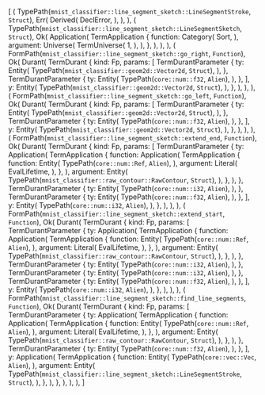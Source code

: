 [
    (
        TypePath(`mnist_classifier::line_segment_sketch::LineSegmentStroke`, `Struct`),
        Err(
            Derived(
                DeclError,
            ),
        ),
    ),
    (
        TypePath(`mnist_classifier::line_segment_sketch::LineSegmentSketch`, `Struct`),
        Ok(
            Application(
                TermApplication {
                    function: Category(
                        Sort,
                    ),
                    argument: Universe(
                        TermUniverse(
                            1,
                        ),
                    ),
                },
            ),
        ),
    ),
    (
        FormPath(`mnist_classifier::line_segment_sketch::go_right`, `Function`),
        Ok(
            Durant(
                TermDurant {
                    kind: Fp,
                    params: [
                        TermDurantParameter {
                            ty: Entity(
                                TypePath(`mnist_classifier::geom2d::Vector2d`, `Struct`),
                            ),
                        },
                        TermDurantParameter {
                            ty: Entity(
                                TypePath(`core::num::f32`, `Alien`),
                            ),
                        },
                    ],
                    y: Entity(
                        TypePath(`mnist_classifier::geom2d::Vector2d`, `Struct`),
                    ),
                },
            ),
        ),
    ),
    (
        FormPath(`mnist_classifier::line_segment_sketch::go_left`, `Function`),
        Ok(
            Durant(
                TermDurant {
                    kind: Fp,
                    params: [
                        TermDurantParameter {
                            ty: Entity(
                                TypePath(`mnist_classifier::geom2d::Vector2d`, `Struct`),
                            ),
                        },
                        TermDurantParameter {
                            ty: Entity(
                                TypePath(`core::num::f32`, `Alien`),
                            ),
                        },
                    ],
                    y: Entity(
                        TypePath(`mnist_classifier::geom2d::Vector2d`, `Struct`),
                    ),
                },
            ),
        ),
    ),
    (
        FormPath(`mnist_classifier::line_segment_sketch::extend_end`, `Function`),
        Ok(
            Durant(
                TermDurant {
                    kind: Fp,
                    params: [
                        TermDurantParameter {
                            ty: Application(
                                TermApplication {
                                    function: Application(
                                        TermApplication {
                                            function: Entity(
                                                TypePath(`core::num::Ref`, `Alien`),
                                            ),
                                            argument: Literal(
                                                EvalLifetime,
                                            ),
                                        },
                                    ),
                                    argument: Entity(
                                        TypePath(`mnist_classifier::raw_contour::RawContour`, `Struct`),
                                    ),
                                },
                            ),
                        },
                        TermDurantParameter {
                            ty: Entity(
                                TypePath(`core::num::i32`, `Alien`),
                            ),
                        },
                        TermDurantParameter {
                            ty: Entity(
                                TypePath(`core::num::f32`, `Alien`),
                            ),
                        },
                    ],
                    y: Entity(
                        TypePath(`core::num::i32`, `Alien`),
                    ),
                },
            ),
        ),
    ),
    (
        FormPath(`mnist_classifier::line_segment_sketch::extend_start`, `Function`),
        Ok(
            Durant(
                TermDurant {
                    kind: Fp,
                    params: [
                        TermDurantParameter {
                            ty: Application(
                                TermApplication {
                                    function: Application(
                                        TermApplication {
                                            function: Entity(
                                                TypePath(`core::num::Ref`, `Alien`),
                                            ),
                                            argument: Literal(
                                                EvalLifetime,
                                            ),
                                        },
                                    ),
                                    argument: Entity(
                                        TypePath(`mnist_classifier::raw_contour::RawContour`, `Struct`),
                                    ),
                                },
                            ),
                        },
                        TermDurantParameter {
                            ty: Entity(
                                TypePath(`core::num::i32`, `Alien`),
                            ),
                        },
                        TermDurantParameter {
                            ty: Entity(
                                TypePath(`core::num::i32`, `Alien`),
                            ),
                        },
                        TermDurantParameter {
                            ty: Entity(
                                TypePath(`core::num::f32`, `Alien`),
                            ),
                        },
                    ],
                    y: Entity(
                        TypePath(`core::num::i32`, `Alien`),
                    ),
                },
            ),
        ),
    ),
    (
        FormPath(`mnist_classifier::line_segment_sketch::find_line_segments`, `Function`),
        Ok(
            Durant(
                TermDurant {
                    kind: Fp,
                    params: [
                        TermDurantParameter {
                            ty: Application(
                                TermApplication {
                                    function: Application(
                                        TermApplication {
                                            function: Entity(
                                                TypePath(`core::num::Ref`, `Alien`),
                                            ),
                                            argument: Literal(
                                                EvalLifetime,
                                            ),
                                        },
                                    ),
                                    argument: Entity(
                                        TypePath(`mnist_classifier::raw_contour::RawContour`, `Struct`),
                                    ),
                                },
                            ),
                        },
                        TermDurantParameter {
                            ty: Entity(
                                TypePath(`core::num::f32`, `Alien`),
                            ),
                        },
                    ],
                    y: Application(
                        TermApplication {
                            function: Entity(
                                TypePath(`core::vec::Vec`, `Alien`),
                            ),
                            argument: Entity(
                                TypePath(`mnist_classifier::line_segment_sketch::LineSegmentStroke`, `Struct`),
                            ),
                        },
                    ),
                },
            ),
        ),
    ),
]